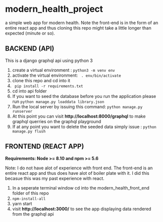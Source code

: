 # modern_health_project
a simple web app for modern health. Note the front-end is in the form of an entire react app and thus cloning this repo might take a little longer than expected (minute or so). 


## BACKEND (API)

This is a django graphql api using python 3 

1) create a virtual environment : ``` python3 -m venv env ```
2) activate the virtual environment: ``` . env/bin/activate```
3) clone this repo and cd into it 
4) ``` pip install -r requirements.txt``` 
5) cd into api folder 
6) If you want to seed the database before you run the application please run ```python manage.py loaddata library.json``` 
7) Run the local server by issuing this command: ``` python manage.py runserver ```
8) At this point you can visit **http://localhost:8000/graphql** to make graphql querries on the graphql playground 
9) If at any point you want to delete the seeded data simply issue : ``` python manage.py flush ```



## FRONTEND (REACT APP)
**Requirements: Node >= 8.10 and npm >= 5.6** 

Note: I do not have alot of experience with front end. The front-end is an entire react app and thus does have alot of boiler plate with it. I did this becasue this was my past experience with react. 

1) In a seperate terminal window cd into the modern_health_front_end folder of this repo
2) ```npm-install-all```
3) yarn start  
4) visit **http://localhost:3000/** to see the app displaying data rendered from the graphql api 
